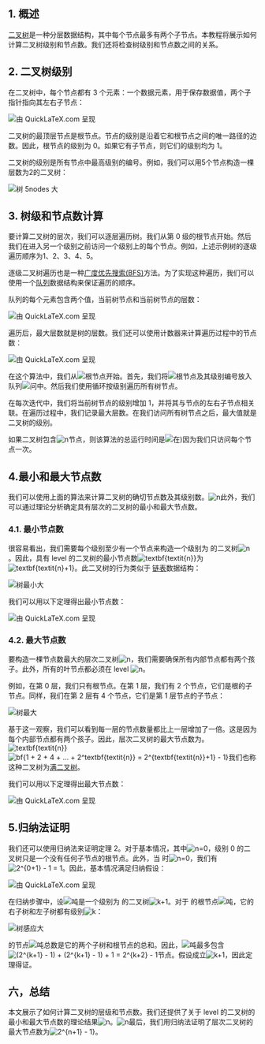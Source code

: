 ## 1. 概述

[二叉树](https://www.baeldung.com/cs/binary-tree-intro)是一种分层数据结构，其中每个节点最多有两个子节点。本教程将展示如何计算二叉树级别和节点数。我们还将检查树级别和节点数之间的关系。

## 2. 二叉树级别

在二叉树中，每个节点都有 3 个元素：一个数据元素，用于保存数据值，两个子指针指向其左右子节点：

 

![由 QuickLaTeX.com 呈现](https://www.baeldung.com/wp-content/ql-cache/quicklatex.com-8d8e6bec34dbd5f3337a3e8a8ad860ad_l3.svg)

 

二叉树的最顶层节点是根节点。节点的级别是沿着它和根节点之间的唯一路径的边数。因此，根节点的级别为 0。如果它有子节点，则它们的级别均为 1。

二叉树的级别是所有节点中最高级别的编号。例如，我们可以用5个节点构造一棵层数为2的二叉树：

![树 5nodes 大](https://www.baeldung.com/wp-content/uploads/sites/4/2021/06/tree_5nodes_big.png)

## 3. 树级和节点数计算

要计算二叉树的层次，我们可以逐层遍历树。我们从第 0 级的根节点开始。然后我们在进入另一个级别之前访问一个级别上的每个节点。例如，上述示例树的逐级遍历顺序为1、2、3、4、5。

逐级二叉树遍历也是一种[广度优先搜索(BFS)](https://www.baeldung.com/java-breadth-first-search)方法。为了实现这种遍历，我们可以使用一个[队列](https://www.baeldung.com/cs/common-data-structures#2-queues)数据结构来保证遍历的顺序。

队列的每个元素包含两个值，当前树节点和当前树节点的层数：

 

![由 QuickLaTeX.com 呈现](https://www.baeldung.com/wp-content/ql-cache/quicklatex.com-aeeb5c6f0dc49d0cfc46196835ecb3b7_l3.svg)

 

遍历后，最大层数就是树的层数。我们还可以使用计数器来计算遍历过程中的节点数：

 

![由 QuickLaTeX.com 呈现](https://www.baeldung.com/wp-content/ql-cache/quicklatex.com-1400bf0bf1d6aec88acbd81c78652869_l3.svg)

 

在这个算法中，我们从![根](https://www.baeldung.com/wp-content/ql-cache/quicklatex.com-98fe607fdcb50415059be670f5541cfe_l3.svg)节点开始。首先，我们将![根](https://www.baeldung.com/wp-content/ql-cache/quicklatex.com-98fe607fdcb50415059be670f5541cfe_l3.svg)节点及其级别编号放入队列![问](https://www.baeldung.com/wp-content/ql-cache/quicklatex.com-dd440a7af28975f52f03607a49307d46_l3.svg)中。然后我们使用循环按级别遍历所有树节点。

在每次迭代中，我们将当前树节点的级别增加 1，并将其与节点的左右子节点相关联。在遍历过程中，我们记录最大层数。在我们访问所有树节点之后，最大值就是二叉树的级别。

如果二叉树包含![n](https://www.baeldung.com/wp-content/ql-cache/quicklatex.com-ec4217f4fa5fcd92a9edceba0e708cf7_l3.svg)节点，则该算法的总运行时间是![在)](https://www.baeldung.com/wp-content/ql-cache/quicklatex.com-f8d599809b2f7987726c648086c1981d_l3.svg)因为我们只访问每个节点一次。

## 4.最小和最大节点数

我们可以使用上面的算法来计算二叉树的确切节点数及其级别数。![n](https://www.baeldung.com/wp-content/ql-cache/quicklatex.com-ec4217f4fa5fcd92a9edceba0e708cf7_l3.svg)此外，我们可以通过理论分析确定具有层次的二叉树的最小和最大节点数。

### 4.1. 最小节点数

很容易看出，我们需要每个级别至少有一个节点来构造一个级别为 的二叉树![n](https://www.baeldung.com/wp-content/ql-cache/quicklatex.com-ec4217f4fa5fcd92a9edceba0e708cf7_l3.svg)。因此，具有 level 的二叉树的最小节点数![textbf{textit{n}}](https://www.baeldung.com/wp-content/ql-cache/quicklatex.com-72215ff19e94f18d4b955087aad3d41b_l3.svg)为![textbf{textit{n}+1}](https://www.baeldung.com/wp-content/ql-cache/quicklatex.com-3c9ca8acc461c1e6352acc8e056eae96_l3.svg)。此二叉树的行为类似于 [链表](https://www.baeldung.com/java-linkedlist)数据结构：

![树最小大](https://www.baeldung.com/wp-content/uploads/sites/4/2021/06/tree_min_big.png)

我们可以用以下定理得出最小节点数：

![由 QuickLaTeX.com 呈现](https://www.baeldung.com/wp-content/ql-cache/quicklatex.com-03174e3fbadcd141c2fb150a40a44e3e_l3.svg)

### 4.2. 最大节点数

要构造一棵节点数最大的层次二叉树![n](https://www.baeldung.com/wp-content/ql-cache/quicklatex.com-ec4217f4fa5fcd92a9edceba0e708cf7_l3.svg)，我们需要确保所有内部节点都有两个孩子。此外，所有的叶节点都必须在 level ![n](https://www.baeldung.com/wp-content/ql-cache/quicklatex.com-ec4217f4fa5fcd92a9edceba0e708cf7_l3.svg)。

例如，在第 0 层，我们只有根节点。在第 1 层，我们有 2 个节点，它们是根的子节点。同样，我们在第 2 层有 4 个节点，它们是第 1 层节点的子节点：

![树最大](https://www.baeldung.com/wp-content/uploads/sites/4/2021/06/tree_max_big.png)

基于这一观察，我们可以看到每一层的节点数量都比上一层增加了一倍。这是因为每个内部节点都有两个孩子。因此，层次二叉树的最大节点数为。![textbf{textit{n}}](https://www.baeldung.com/wp-content/ql-cache/quicklatex.com-72215ff19e94f18d4b955087aad3d41b_l3.svg)![bf{1 + 2 + 4 + ... + 2^textbf{textit{n}} = 2^{textbf{textit{n}}+1} - 1}](https://www.baeldung.com/wp-content/ql-cache/quicklatex.com-267489d581d836c69f0f973b06aef433_l3.svg)我们也称这种二叉树为[满二叉树](https://www.baeldung.com/cs/complete-vs-almost-complete-binary-tree#full-binary-tree)。

我们可以用以下定理得出最大节点数：

![由 QuickLaTeX.com 呈现](https://www.baeldung.com/wp-content/ql-cache/quicklatex.com-9ca7b09ac29241f7ed5780d4ace9efd6_l3.svg)

## 5.归纳法证明

我们还可以使用归纳法来证明定理 2。对于基本情况，其中![n=0](https://www.baeldung.com/wp-content/ql-cache/quicklatex.com-4ec649ce41e8a80902834df9895d3054_l3.svg)，级别 0 的二叉树只是一个没有任何子节点的根节点。此外，当 时![n=0](https://www.baeldung.com/wp-content/ql-cache/quicklatex.com-4ec649ce41e8a80902834df9895d3054_l3.svg)，我们有![2^{0+1} - 1 = 1](https://www.baeldung.com/wp-content/ql-cache/quicklatex.com-019f7396b9ee17775bd5777dd07439a9_l3.svg)。因此，基本情况满足归纳假设：

![由 QuickLaTeX.com 呈现](https://www.baeldung.com/wp-content/ql-cache/quicklatex.com-e478ce6b5ceb79cb55c5ad98b84d164c_l3.svg)

在归纳步骤中，设![吨](https://www.baeldung.com/wp-content/ql-cache/quicklatex.com-7e093fd43ad2c244140c11afe4d4bdff_l3.svg)是一个级别为 的二叉树![k+1](https://www.baeldung.com/wp-content/ql-cache/quicklatex.com-0ac6c7d4927562b6a104d02b0ef2a694_l3.svg)。对于 的根节点![吨](https://www.baeldung.com/wp-content/ql-cache/quicklatex.com-7e093fd43ad2c244140c11afe4d4bdff_l3.svg)，它的右子树和左子树都有级别![k](https://www.baeldung.com/wp-content/ql-cache/quicklatex.com-d42bc2203d6f76ad01b27ac9acc0bee1_l3.svg)：

![树感应大](https://www.baeldung.com/wp-content/uploads/sites/4/2021/06/tree_induction_big.png)

的节点![吨](https://www.baeldung.com/wp-content/ql-cache/quicklatex.com-7e093fd43ad2c244140c11afe4d4bdff_l3.svg)总数是它的两个子树和根节点的总和。因此，![吨](https://www.baeldung.com/wp-content/ql-cache/quicklatex.com-7e093fd43ad2c244140c11afe4d4bdff_l3.svg)最多包含![(2^{k+1} - 1) + (2^{k+1} - 1) + 1 = 2^{k+2} - 1](https://www.baeldung.com/wp-content/ql-cache/quicklatex.com-3f85e86e5cd2a9cc80413d9ed667c470_l3.svg)节点。假设成立![k+1](https://www.baeldung.com/wp-content/ql-cache/quicklatex.com-0ac6c7d4927562b6a104d02b0ef2a694_l3.svg)，因此定理得证。

## 六，总结

本文展示了如何计算二叉树的层级和节点数。我们还提供了关于 level 的二叉树的最小和最大节点数的理论结果![n](https://www.baeldung.com/wp-content/ql-cache/quicklatex.com-ec4217f4fa5fcd92a9edceba0e708cf7_l3.svg)。![n](https://www.baeldung.com/wp-content/ql-cache/quicklatex.com-ec4217f4fa5fcd92a9edceba0e708cf7_l3.svg)最后，我们用归纳法证明了层次二叉树的最大节点数为![2^{n+1} - 1}](https://www.baeldung.com/wp-content/ql-cache/quicklatex.com-3a40d68c463326e6316af76b97913a89_l3.svg)。